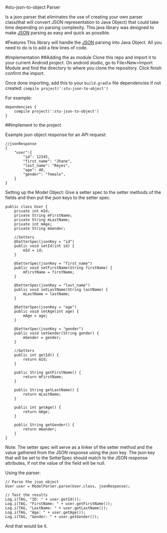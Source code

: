 #stu-json-to-object Parser

Is a json parser that eliminates the use of creating your own parser class(that will convert JSON representation to Java Object)
that could take time depending on parsing complexity. This java library was designed to make [JSON](http://www.json.org/)
parsing as easy and quick as possible.

#Features
This library will handle the [JSON](http://www.json.org/) parsing into Java Object. All you need to do is to add a few lines of code.

#Implementation
##Adding the as module
Clone this repo and import it to your current Android project. On android studio, go to File>New>Import Module and find the directory
to where you clone the repository. Click finish confirm the import.

Once done importing, add this to your `build.gradle` file dependencies if not created:
`compile project(':stu-json-to-object')`

For example:
```
dependencies {
    compile project(':stu-json-to-object')
}
```

##Implement to the project

Example json object response for an API request:
```
//jsonResponse
{
    "user":{
        "id": 12345,
        "first_name": "Jhane",
        "last_name": "Reyes",
        "age": 40,
        "gender": "female",
    }
}
```

Setting up the Model Object:
Give a setter spec to the setter methods of the fields and then put the json keys to the setter spec.
```
public class User {
    private int mId;
    private String mFirstName;
    private String mLastName;
    private int mAge;
    private String mGender;

    //Setters
    @SetterSpec(jsonKey = "id")
    public void setId(int id) {
        mId = id;
    }

    @SetterSpec(jsonKey = "first_name")
    public void setFirstName(String firstName) {
        mFirstName = firstName;
    }

    @SetterSpec(jsonKey = "last_name")
    public void setLastName(String lastName) {
        mLastName = lastName;
    }

    @SetterSpec(jsonKey = "age")
    public void setAge(int age) {
        mAge = age;
    }

    @SetterSpec(jsonKey = "gender")
    public void setGender(String gender) {
        mGender = gender;
    }

    //Getters
    public int getId() {
        return mId;
    }

    public String getFirstName() {
        return mFirstName;
    }

    public String getLastName() {
        return mLastName;
    }

    public int getAge() {
        return mAge;
    }

    public String getGender() {
        return mGender;
    }
}
```
Note: The setter spec will serve as a linker of the setter method and the value gathered from the JSON response using the json key.
The json key that will be set to the SetterSpec should match to the JSON response attributes, if not the value of the field will be null.

Using the parser:
```
// Parse the json object
User user = ModelParser.parse(User.class, jsonResponse);

// Test the results
Log.i(TAG, "ID: " + user.getId());
Log.i(TAG, "FirstName: " + user.getFirstName());
Log.i(TAG, "LastName: " + user.getLastName());
Log.i(TAG, "Age: " + user.getAge());
Log.i(TAG, "Gender: " + user.getGender());
```

And that would be it.